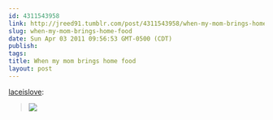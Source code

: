 ```yaml
---
id: 4311543958
link: http://jreed91.tumblr.com/post/4311543958/when-my-mom-brings-home-food
slug: when-my-mom-brings-home-food
date: Sun Apr 03 2011 09:56:53 GMT-0500 (CDT)
publish: 
tags: 
title: When my mom brings home food
layout: post
---
```



[laceislove](http://laceislove.tumblr.com/post/4287048192):

> ![](http://media.tumblr.com/tumblr_liqmi8YOgr1qcnt4y.gif)

